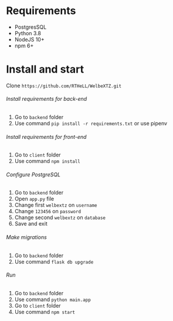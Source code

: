 # Requirements
- PostgresSQL
- Python 3.8
- NodeJS 10+
- npm 6+

# Install and start
Clone `https://github.com/RTHeLL/WelbeXTZ.git`
###### Install requirements for back-end ######
1. Go to `backend` folder
2. Use command `pip install -r requirements.txt` or use pipenv

###### Install requirements for front-end ######
1. Go to `client` folder
2. Use command `npm install`

###### Configure PostgreSQL ######
1. Go to `backend` folder
2. Open `app.py` file
3. Change first `welbextz` on `username`
4. Change `123456` on `password`
5. Change second `welbextz` on `database`
6. Save and exit

###### Make migrations ######
1. Go to `backend` folder
2. Use command `flask db upgrade`

###### Run ######
1. Go to `backend` folder
2. Use command `python main.app`
3. Go to `client` folder
4. Use command `npm start`

